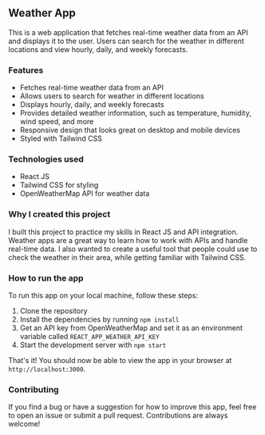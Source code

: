 
## Weather App

This is a web application that fetches real-time weather data from an API and displays it to the user. Users can search for the weather in different locations and view hourly, daily, and weekly forecasts.

### Features

-   Fetches real-time weather data from an API
-   Allows users to search for weather in different locations
-   Displays hourly, daily, and weekly forecasts
-   Provides detailed weather information, such as temperature, humidity, wind speed, and more
-   Responsive design that looks great on desktop and mobile devices
-   Styled with Tailwind CSS

### Technologies used

-   React JS
-   Tailwind CSS for styling
-   OpenWeatherMap API for weather data

### Why I created this project

I built this project to practice my skills in React JS and API integration. Weather apps are a great way to learn how to work with APIs and handle real-time data. I also wanted to create a useful tool that people could use to check the weather in their area, while getting familiar with Tailwind CSS.

### How to run the app

To run this app on your local machine, follow these steps:

1.  Clone the repository
2.  Install the dependencies by running `npm install`
3.  Get an API key from OpenWeatherMap and set it as an environment variable called `REACT_APP_WEATHER_API_KEY`
4.  Start the development server with `npm start`

That's it! You should now be able to view the app in your browser at `http://localhost:3000`.

### Contributing

If you find a bug or have a suggestion for how to improve this app, feel free to open an issue or submit a pull request. Contributions are always welcome!
